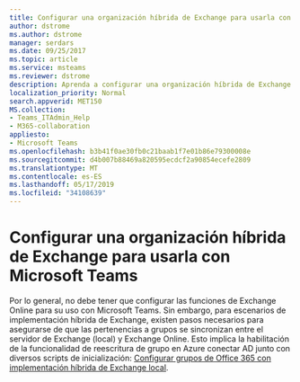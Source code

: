 ```yaml
---
title: Configurar una organización híbrida de Exchange para usarla con Microsoft Teams
author: dstrome
ms.author: dstrome
manager: serdars
ms.date: 09/25/2017
ms.topic: article
ms.service: msteams
ms.reviewer: dstrome
description: Aprenda a configurar una organización híbrida de Exchange para usarla con Microsoft Teams.
localization_priority: Normal
search.appverid: MET150
MS.collection:
- Teams_ITAdmin_Help
- M365-collaboration
appliesto:
- Microsoft Teams
ms.openlocfilehash: b3b41f0ae30fb0c21baab1f7e01b86e79300008e
ms.sourcegitcommit: d4b007b88469a820595ecdcf2a90854ecefe2809
ms.translationtype: MT
ms.contentlocale: es-ES
ms.lasthandoff: 05/17/2019
ms.locfileid: "34108639"
---
```

<a name="configure-an-exchange-hybrid-organization-for-use-with-microsoft-teams"></a>Configurar una organización híbrida de Exchange para usarla con Microsoft Teams
======================================================================

Por lo general, no debe tener que configurar las funciones de Exchange Online para su uso con Microsoft Teams. Sin embargo, para escenarios de implementación híbrida de Exchange, existen pasos necesarios para asegurarse de que las pertenencias a grupos se sincronizan entre el servidor de Exchange (local) y Exchange Online. Esto implica la habilitación de la funcionalidad de reescritura de grupo en Azure conectar AD junto con diversos scripts de inicialización: [Configurar grupos de Office 365 con implementación híbrida de Exchange local](https://go.microsoft.com/fwlink/?linkid=854389).
